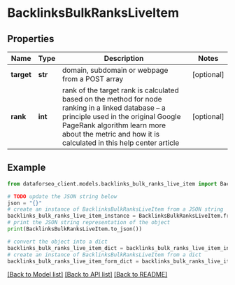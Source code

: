 # BacklinksBulkRanksLiveItem


## Properties

Name | Type | Description | Notes
------------ | ------------- | ------------- | -------------
**target** | **str** | domain, subdomain or webpage from a POST array | [optional] 
**rank** | **int** | rank of the target rank is calculated based on the method for node ranking in a linked database – a principle used in the original Google PageRank algorithm learn more about the metric and how it is calculated in this help center article | [optional] 

## Example

```python
from dataforseo_client.models.backlinks_bulk_ranks_live_item import BacklinksBulkRanksLiveItem

# TODO update the JSON string below
json = "{}"
# create an instance of BacklinksBulkRanksLiveItem from a JSON string
backlinks_bulk_ranks_live_item_instance = BacklinksBulkRanksLiveItem.from_json(json)
# print the JSON string representation of the object
print(BacklinksBulkRanksLiveItem.to_json())

# convert the object into a dict
backlinks_bulk_ranks_live_item_dict = backlinks_bulk_ranks_live_item_instance.to_dict()
# create an instance of BacklinksBulkRanksLiveItem from a dict
backlinks_bulk_ranks_live_item_form_dict = backlinks_bulk_ranks_live_item.from_dict(backlinks_bulk_ranks_live_item_dict)
```
[[Back to Model list]](../README.md#documentation-for-models) [[Back to API list]](../README.md#documentation-for-api-endpoints) [[Back to README]](../README.md)


